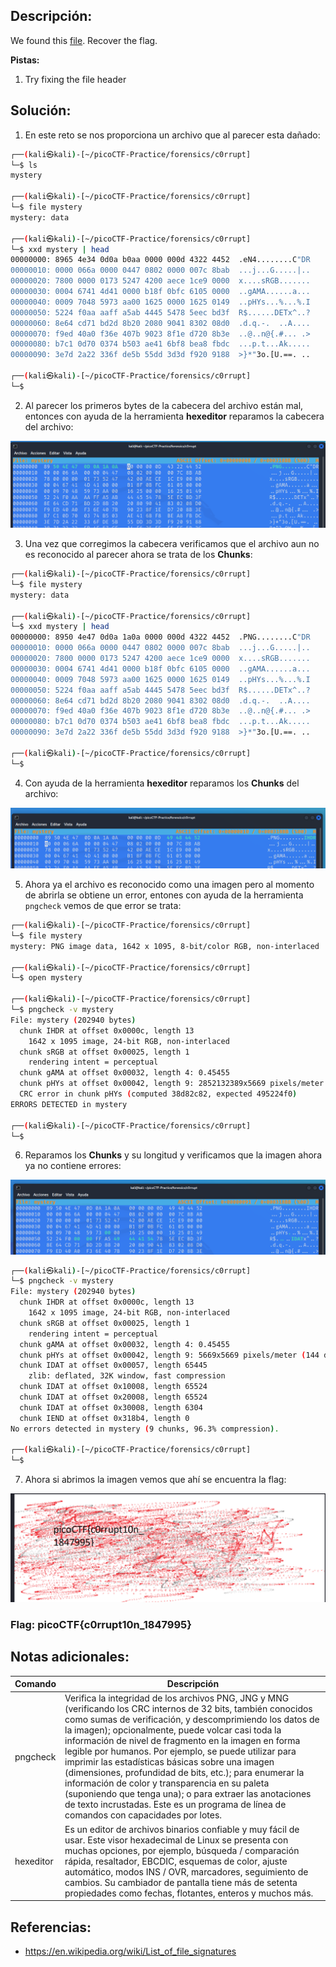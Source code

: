 ## Descripción: 
We found this [file](https://jupiter.challenges.picoctf.org/static/ab30fcb7d47364b4190a7d3d40edb551/mystery). Recover the flag.

**Pistas:**
1. Try fixing the file header

## Solución:
1. En este reto se nos proporciona un archivo que al parecer esta dañado: 

```bash
┌──(kali㉿kali)-[~/picoCTF-Practice/forensics/c0rrupt]
└─$ ls
mystery
                                                                                           
┌──(kali㉿kali)-[~/picoCTF-Practice/forensics/c0rrupt]
└─$ file mystery       
mystery: data
                                                                                           
┌──(kali㉿kali)-[~/picoCTF-Practice/forensics/c0rrupt]
└─$ xxd mystery | head      
00000000: 8965 4e34 0d0a b0aa 0000 000d 4322 4452  .eN4........C"DR
00000010: 0000 066a 0000 0447 0802 0000 007c 8bab  ...j...G.....|..
00000020: 7800 0000 0173 5247 4200 aece 1ce9 0000  x....sRGB.......
00000030: 0004 6741 4d41 0000 b18f 0bfc 6105 0000  ..gAMA......a...
00000040: 0009 7048 5973 aa00 1625 0000 1625 0149  ..pHYs...%...%.I
00000050: 5224 f0aa aaff a5ab 4445 5478 5eec bd3f  R$......DETx^..?
00000060: 8e64 cd71 bd2d 8b20 2080 9041 8302 08d0  .d.q.-.  ..A....
00000070: f9ed 40a0 f36e 407b 9023 8f1e d720 8b3e  ..@..n@{.#... .>
00000080: b7c1 0d70 0374 b503 ae41 6bf8 bea8 fbdc  ...p.t...Ak.....
00000090: 3e7d 2a22 336f de5b 55dd 3d3d f920 9188  >}*"3o.[U.==. ..
                                                                                           
┌──(kali㉿kali)-[~/picoCTF-Practice/forensics/c0rrupt]
└─$
```

2. Al parecer los primeros bytes de la cabecera del archivo están mal, entonces con ayuda de la herramienta **hexeditor** reparamos la cabecera del archivo:  

![Pasted image 20230326215222](Pasted%20image%2020230326215222.png)

3. Una vez que corregimos la cabecera verificamos que el archivo aun no es reconocido al parecer ahora se trata de los **Chunks**:

```bash
┌──(kali㉿kali)-[~/picoCTF-Practice/forensics/c0rrupt]
└─$ file mystery
mystery: data
                                                                                                   
┌──(kali㉿kali)-[~/picoCTF-Practice/forensics/c0rrupt]
└─$ xxd mystery | head 
00000000: 8950 4e47 0d0a 1a0a 0000 000d 4322 4452  .PNG........C"DR
00000010: 0000 066a 0000 0447 0802 0000 007c 8bab  ...j...G.....|..
00000020: 7800 0000 0173 5247 4200 aece 1ce9 0000  x....sRGB.......
00000030: 0004 6741 4d41 0000 b18f 0bfc 6105 0000  ..gAMA......a...
00000040: 0009 7048 5973 aa00 1625 0000 1625 0149  ..pHYs...%...%.I
00000050: 5224 f0aa aaff a5ab 4445 5478 5eec bd3f  R$......DETx^..?
00000060: 8e64 cd71 bd2d 8b20 2080 9041 8302 08d0  .d.q.-.  ..A....
00000070: f9ed 40a0 f36e 407b 9023 8f1e d720 8b3e  ..@..n@{.#... .>
00000080: b7c1 0d70 0374 b503 ae41 6bf8 bea8 fbdc  ...p.t...Ak.....
00000090: 3e7d 2a22 336f de5b 55dd 3d3d f920 9188  >}*"3o.[U.==. ..
                                                                                                   
┌──(kali㉿kali)-[~/picoCTF-Practice/forensics/c0rrupt]
└─$ 
```

4. Con ayuda de la herramienta **hexeditor** reparamos los **Chunks** del archivo:  

![Pasted image 20230326215821](Pasted%20image%2020230326215821.png)

5. Ahora ya el archivo es reconocido como una imagen pero al momento de abrirla se obtiene un error, entones con ayuda de la herramienta `pngcheck` vemos de que error se trata:  

```bash
┌──(kali㉿kali)-[~/picoCTF-Practice/forensics/c0rrupt]
└─$ file mystery                   
mystery: PNG image data, 1642 x 1095, 8-bit/color RGB, non-interlaced
                                                                                                   
┌──(kali㉿kali)-[~/picoCTF-Practice/forensics/c0rrupt]
└─$ open mystery                   
                                                                                                   
┌──(kali㉿kali)-[~/picoCTF-Practice/forensics/c0rrupt]
└─$ pngcheck -v mystery            
File: mystery (202940 bytes)
  chunk IHDR at offset 0x0000c, length 13
    1642 x 1095 image, 24-bit RGB, non-interlaced
  chunk sRGB at offset 0x00025, length 1
    rendering intent = perceptual
  chunk gAMA at offset 0x00032, length 4: 0.45455
  chunk pHYs at offset 0x00042, length 9: 2852132389x5669 pixels/meter
  CRC error in chunk pHYs (computed 38d82c82, expected 495224f0)
ERRORS DETECTED in mystery
                                                                                                   
┌──(kali㉿kali)-[~/picoCTF-Practice/forensics/c0rrupt]
└─$ 
```

6. Reparamos los **Chunks** y su longitud y verificamos que la imagen ahora ya no contiene errores: 

![Pasted image 20230326221420](Pasted%20image%2020230326221420.png)

```bash
┌──(kali㉿kali)-[~/picoCTF-Practice/forensics/c0rrupt]
└─$ pngcheck -v mystery
File: mystery (202940 bytes)
  chunk IHDR at offset 0x0000c, length 13
    1642 x 1095 image, 24-bit RGB, non-interlaced
  chunk sRGB at offset 0x00025, length 1
    rendering intent = perceptual
  chunk gAMA at offset 0x00032, length 4: 0.45455
  chunk pHYs at offset 0x00042, length 9: 5669x5669 pixels/meter (144 dpi)
  chunk IDAT at offset 0x00057, length 65445
    zlib: deflated, 32K window, fast compression
  chunk IDAT at offset 0x10008, length 65524
  chunk IDAT at offset 0x20008, length 65524
  chunk IDAT at offset 0x30008, length 6304
  chunk IEND at offset 0x318b4, length 0
No errors detected in mystery (9 chunks, 96.3% compression).
                                                                                                   
┌──(kali㉿kali)-[~/picoCTF-Practice/forensics/c0rrupt]
└─$ 
```

7. Ahora si abrimos la imagen vemos que ahí se encuentra la flag: 

![Pasted image 20230326221716](Pasted%20image%2020230326221716.png)

### Flag: picoCTF{c0rrupt10n_1847995}

## Notas adicionales:
| Comando | Descripción |
| --- | --- |
| pngcheck  | Verifica la integridad de los archivos PNG, JNG y MNG (verificando los CRC internos de 32 bits, también conocidos como sumas de verificación, y descomprimiendo los datos de la imagen); opcionalmente, puede volcar casi toda la información de nivel de fragmento en la imagen en forma legible por humanos. Por ejemplo, se puede utilizar para imprimir las estadísticas básicas sobre una imagen (dimensiones, profundidad de bits, etc.); para enumerar la información de color y transparencia en su paleta (suponiendo que tenga una); o para extraer las anotaciones de texto incrustadas. Este es un programa de línea de comandos con capacidades por lotes. |
| hexeditor | Es un editor de archivos binarios confiable y muy fácil de usar. Este visor hexadecimal de Linux se presenta con muchas opciones, por ejemplo, búsqueda / comparación rápida, resaltador, EBCDIC, esquemas de color, ajuste automático, modos INS / OVR, marcadores, seguimiento de cambios. Su cambiador de pantalla tiene más de setenta propiedades como fechas, flotantes, enteros y muchos más. |

## Referencias:
- https://en.wikipedia.org/wiki/List_of_file_signatures